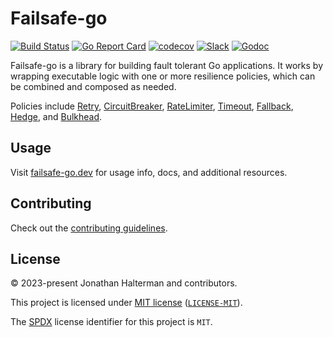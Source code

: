 # Failsafe-go

[![Build Status](https://img.shields.io/github/actions/workflow/status/failsafe-go/failsafe-go/test.yml)](https://github.com/failsafe-go/failsafe-go/actions/workflows/test.yml)
[![Go Report Card](https://goreportcard.com/badge/github.com/failsafe-go/failsafe-go)](https://goreportcard.com/report/github.com/failsafe-go/failsafe-go)
[![codecov](https://codecov.io/gh/failsafe-go/failsafe-go/graph/badge.svg?token=UC2BU7NTJ7)](https://codecov.io/gh/failsafe-go/failsafe-go)
[![Slack](https://img.shields.io/badge/slack-failsafe-brightgreen.svg?logo=slack)](https://failsafe-go.slack.com)
[![Godoc](https://pkg.go.dev/badge/github.com/failsafe-go/failsafe-go)](https://pkg.go.dev/github.com/failsafe-go/failsafe-go)

Failsafe-go is a library for building fault tolerant Go applications. It works by wrapping executable logic with one or more resilience policies, which can be combined and composed as needed. 

Policies include [Retry](https://failsafe-go.dev/retry/), [CircuitBreaker](https://failsafe-go.dev/circuit-breaker/), [RateLimiter](https://failsafe-go.dev/rate-limiter/), [Timeout](https://failsafe-go.dev/timeout/), [Fallback](https://failsafe-go.dev/fallback/), [Hedge](https://failsafe-go.dev/hedge/), and [Bulkhead](https://failsafe-go.dev/bulkhead/).

## Usage

Visit [failsafe-go.dev](https://failsafe-go.dev) for usage info, docs, and additional resources.

## Contributing

Check out the [contributing guidelines](https://github.com/failsafe-go/failsafe-go/blob/master/CONTRIBUTING.md).

## License

&copy; 2023-present Jonathan Halterman and contributors.

This project is licensed under [MIT license](https://opensource.org/licenses/MIT) ([`LICENSE-MIT`](LICENSE-MIT)).

The [SPDX](https://spdx.dev) license identifier for this project is `MIT`.